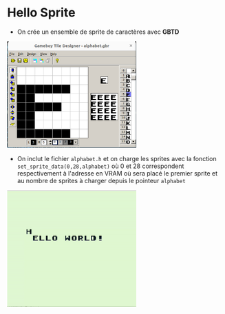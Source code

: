 # Hello Sprite

- On crée un ensemble de sprite de caractères avec **GBTD**
 <img src="https://github.com/nmeloni/gbdev/blob/main/img/GBTD-alpha.png" alt="GBRD" width="300" title="Sprite de lettre avec GBTD"/>

- On inclut le fichier `alphabet.h` et on charge les sprites avec la fonction  `set_sprite_data(0,28,alphabet)` où 0 et 28 correspondent respectivement à l'adresse en VRAM où sera placé le premier sprite et au nombre de sprites à charger depuis le pointeur `alphabet`

<img src="https://github.com/nmeloni/gbdev/blob/main/img/helloworld.gif" alt="HW" width="300" title="Hello World animé"/>
